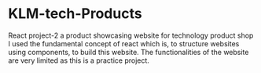 # KLM-tech-Products
React project-2 a product showcasing website for technology product shop
I used the fundamental concept of react which is, to structure websites using components, to build this website. 
The functionalities of the website are very limited as this is a practice project.

